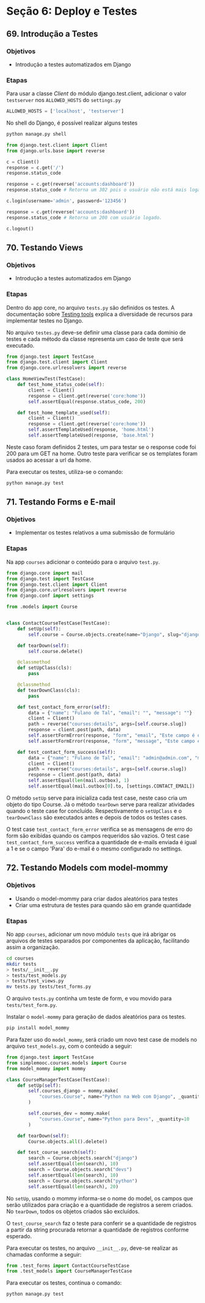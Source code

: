 # Seção 6: Deploy e Testes

## 69. Introdução a Testes

### Objetivos

* Introdução a testes automatizados em Django

### Etapas

Para usar a classe *Client* do módulo django.test.client, adicionar o valor `testserver` nos `ALLOWED_HOSTS` do `settings.py`

```Python
ALLOWED_HOSTS = ['localhost', 'testserver']
```

No shell do Django, é possível realizar alguns testes

```Bash
python manage.py shell
```

```Python
from django.test.client import Client
from django.urls.base import reverse

c = Client()
response = c.get('/')
response.status_code

response = c.get(reverse('accounts:dashboard'))
response.status_code # Retorna um 302 pois o usuário não está mais logado.

c.login(username='admin', password='123456')

response = c.get(reverse('accounts:dashboard'))
response.status_code # Retorna um 200 com usuário logado.

c.logout()
```

## 70. Testando Views

### Objetivos

* Introdução a testes automatizados em Django

### Etapas

Dentro do app core, no arquivo `tests.py` são definidos os testes. A documentação sobre [Testing tools](https://docs.djangoproject.com/pt-br/1.11/topics/testing/tools/) explica a diversidade de recursos para implementar testes no Django.


No arquivo `testes.py` deve-se definir uma classe para cada domínio de testes e cada método da classe representa um caso de teste que será executado.

```Python
from django.test import TestCase
from django.test.client import Client
from django.core.urlresolvers import reverse

class HomeViewTest(TestCase):
    def test_home_status_code(self):
        client = Client()
        response = client.get(reverse('core:home'))
        self.assertEqual(response.status_code, 200)

    def test_home_template_used(self):
        client = Client()
        response = client.get(reverse('core:home'))
        self.assertTemplateUsed(response, 'home.html')
        self.assertTemplateUsed(response, 'base.html')
```

Neste caso foram definidos 2 testes, um para testar se o response code foi 200 para um GET na home. Outro teste para verificar se os templates foram usados ao acessar a url da home. 

Para executar os testes, utiliza-se o comando:

```Bash
python manage.py test
```

## 71. Testando Forms e E-mail

### Objetivos

* Implementar os testes relativos a  uma submissão de formulário

### Etapas

Na app `courses` adicionar o conteúdo para o arquivo `test.py`.

```Python
from django.core import mail
from django.test import TestCase
from django.test.client import Client
from django.core.urlresolvers import reverse
from django.conf import settings

from .models import Course


class ContactCourseTestCase(TestCase):
    def setUp(self):
        self.course = Course.objects.create(name="Django", slug="django")

    def tearDown(self):
        self.course.delete()

    @classmethod
    def setUpClass(cls):
        pass

    @classmethod
    def tearDownClass(cls):
        pass

    def test_contact_form_error(self):
        data = {"name": "Fulano de Tal", "email": "", "message": ""}
        client = Client()
        path = reverse("courses:details", args=[self.course.slug])
        response = client.post(path, data)
        self.assertFormError(response, "form", "email", "Este campo é obrigatório.")
        self.assertFormError(response, "form", "message", "Este campo é obrigatório.")

    def test_contact_form_success(self):
        data = {"name": "Fulano de Tal", "email": "admin@admin.com", "message": "Oi"}
        client = Client()
        path = reverse("courses:details", args=[self.course.slug])
        response = client.post(path, data)
        self.assertEqual(len(mail.outbox), 1)
        self.assertEqual(mail.outbox[0].to, [settings.CONTACT_EMAIL])
```

O método `setUp` serve para inicializa cada test case, neste caso cria um objeto do tipo Course. Já o método `tearDown` serve para realizar atividades quando o teste case for concluído. Respectivamente o `setUpClass`  e o `tearDownClass` são executados antes e depois de todos os testes cases. 

O test case `test_contact_form_error` verifica se as mensagens de erro do form são exibidas quando os campos requeridos são vazios. O test case `test_contact_form_success` verifica a quantidade de e-mails enviada é igual a 1 e se o campo 'Para' do e-mail é o mesmo configurado no settings.


## 72. Testando Models com model-mommy

### Objetivos

* Usando o model-mommy para criar dados aleatórios para testes
* Criar uma estrutura de testes para quando são em grande quantidade

### Etapas

No app `courses`, adicionar um novo módulo `tests` que irá abrigar os arquivos de testes separados por componentes da aplicação, facilitando assim a organização.

```Bash
cd courses
mkdir tests
> tests/__init__.py
> tests/test_models.py
> tests/test_views.py
mv tests.py tests/test_forms.py 
```

O arquivo `tests.py` continha um teste de form, e vou movido para `tests/test_form.py`. 

Instalar o `model-mommy` para geração de dados aleatórios para os testes.

```Bash
pip install model_mommy
```

Para fazer uso do `model_mommy`, será criado um novo test case de models no arquivo `test_models.py`, com o conteúdo a seguir:

```Python
from django.test import TestCase
from simplemooc.courses.models import Course
from model_mommy import mommy

class CourseManagerTestCase(TestCase):
    def setUp(self):
        self.courses_django = mommy.make(
            "courses.Course", name="Python na Web com Django", _quantity=10
        )

        self.courses_dev = mommy.make(
            "courses.Course", name="Python para Devs", _quantity=10
        )

    def tearDown(self):
        Course.objects.all().delete()

    def test_course_search(self):
        search = Course.objects.search("django")
        self.assertEqual(len(search), 10)
        search = Course.objects.search("devs")
        self.assertEqual(len(search), 10)
        search = Course.objects.search("python")
        self.assertEqual(len(search), 20)
```

No `setUp`, usando o mommy informa-se o nome do model, os campos que serão utilizados para criação e a quantidade de registros a serem criados. No `tearDown`, todos os objetos criados são excluídos.

O `test_course_search` faz o teste para conferir se a quantidade de registros a partir da string procurada retornar a quantidade de registros conforme esperado.

Para executar os testes, no arquivo `__init__.py`, deve-se realizar as chamadas conforme a seguir:

```Python
from .test_forms import ContactCourseTestCase
from .test_models import CourseManagerTestCase
```

Para executar os testes, continua o comando:

```Bash
python manage.py test
```
